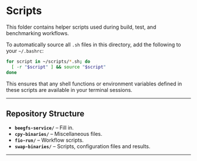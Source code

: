 # Scripts

This folder contains helper scripts used during build, test, and benchmarking workflows.

To automatically source all `.sh` files in this directory, add the following to your `~/.bashrc`:

```bash
for script in ~/scripts/*.sh; do
  [ -r "$script" ] && source "$script"
done
````

This ensures that any shell functions or environment variables defined in these scripts are available in your terminal sessions.

---

## Repository Structure

* **`beegfs-service/`** – Fill in.
* **`cpy-binaries/`** – Miscellaneous files.
* **`fio-run/`** – Workflow scripts.
* **`swap-binaries/`** – Scripts, configuration files and results.

---
